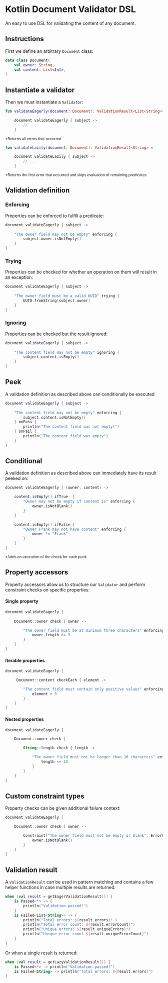 # Kotlin Document Validator DSL

An easy to use DSL for validating the content of any document.

## Instructions

First we define an arbitrary `Document` class:

```kotlin
data class Document(
    val owner: String,
    val content: List<Int>,
) 
```

## Instantiate a validator

Then we must instantiate a `Validator`:

```kotlin
fun validateEagerly(document: Document): ValidationResult<List<String>> =

    document validateEagerly { subject ->
        // ...
    }

```

<sup>*Returns all errors that occurred<sup>

```kotlin
fun validateLazily(document: Document): ValidationResult<String> =

    document validateLazily { subject ->
        // ...
    }
```

<sup>*Returns the first error that occurred and skips evaluation of remaining predicates<sup>

## Validation definition

### Enforcing

Properties can be enforced to fulfill a predicate:

```kotlin
document validateEagerly { subject ->
    
    "The owner field may not be empty" enforcing {
        subject.owner.isNotEmpty()
    }
}
```

### Trying

Properties can be checked for whether an operation on them will result in an exception:

```kotlin
document validateEagerly { subject ->
    
    "The owner field must be a valid UUID" trying {
        UUID.fromString(subject.owner)
    }
}
```

### Ignoring

Properties can be checked but the result ignored:

```kotlin
document validateEagerly { subject ->
    
    "The content field may not be empty" ignoring {
        subject.content.isEmpty()
    }
}
```

## Peek

A validation definition as described above can conditionally be executed

```kotlin
document validateEagerly { subject ->
    
    "The content field may not be empty" enforcing {
        subject.content.isNotEmpty()
    } onPass {
        println("The content field was not empty!")
    } onFail {
        println("The content field was empty")
    }
}
```

## Conditional

A validation definition as described above can immediately have its result peeked on:

```kotlin
document validateEagerly { (owner, content) ->

    content.isEmpty() ifTrue  {
        "Owner may not be empty if content is" enforcing {
            owner.isNotBlank()
        }
    }

    content.isEmpty() ifFalse {
        "Owner Frank may not have content" enforcing {
            owner != "Frank"
        }
    }
}
```

<sup>*Adds an execution of the check for each peek<sup>

## Property accessors

Property accessors allow us to structure our `Validator` and perform constraint checks on specific properties:

#### Single property

```kotlin
document validateEagerly {
    
    Document::owner check { owner ->

        "The owner field must be at minimum three characters" enforcing {
            owner.length >= 3
        }
    }
}
```

#### Iterable properties

```kotlin
document validateEagerly {

     Document::content checkEach { element ->

        "The content field must contain only positive values" enforcing {
            element > 0
        }
    }
}
```

#### Nested properties

```kotlin
document validateEagerly {

    Document::owner check {

        String::length check { length ->

            "The owner field must not be longer than 10 characters" enforcing {
                length <= 10
            }
        }
    }
}
```

## Custom constraint types

Property checks can be given additional failure context:

```kotlin
document validateEagerly {

    Document::owner check { owner ->

        Constraint("The owner field must not be empty or blank", ErrorCode.E001) enforcing {
            owner.isNotBlank()
        }
    }
}
```

## Validation result

A `ValidationResult` can be used in pattern matching and contains a few helper functions in case multiple results are
returned:

```kotlin
when (val result = getEagerValidationResult()) {
    is Passed<*> -> {
        println("Validation passed!")
    }
    is Failed<List<String>> -> {
        println("Total errors: ${result.errors}" )
        println("Total error count: ${result.errorCount}")
        println("Unique errors: ${result.uniqueErrors}")
        println("Unique error count ${result.uniqueErrorCount}")
    }
}
```

Or when a single result is returned:

```kotlin
when (val result = getLazyValidationResult()) {
    is Passed<*> -> println("Validation passed!")
    is Failed<String> -> println("Total errors: ${result.errors}")
}
```
